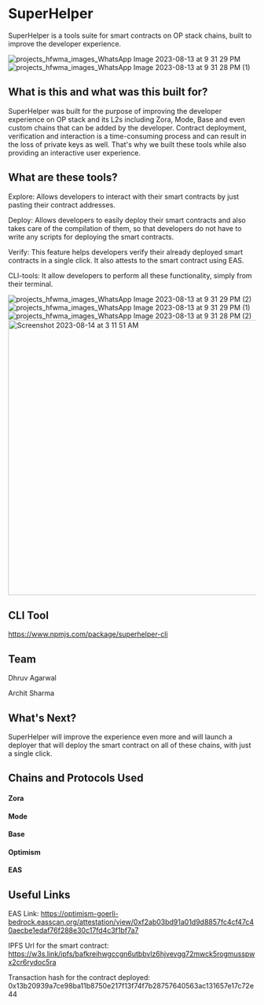 # SuperHelper

SuperHelper is a tools suite for smart contracts on OP stack chains, built to improve the developer experience.

![projects_hfwma_images_WhatsApp Image 2023-08-13 at 9 31 29 PM](https://github.com/Dhruv-2003/SuperHelper/assets/90101251/e7c54f14-695c-4ef2-9689-aebba515c8a7)
![projects_hfwma_images_WhatsApp Image 2023-08-13 at 9 31 28 PM (1)](https://github.com/Dhruv-2003/SuperHelper/assets/90101251/3d7dd435-e831-429a-baa6-93e9cb23a7cf)

 ## What is this and what was this built for?

 SuperHelper was built for the purpose of improving the developer experience on OP stack and its L2s including Zora, Mode, Base and even custom chains that can be added by the developer.
 Contract deployment, verification and interaction is a time-consuming process and can result in the loss of private keys as well. That's why we built these tools while also providing an interactive user experience. 

 ## What are these tools?
 Explore: Allows developers to interact with their smart contracts by just pasting their contract addresses. 
 
 Deploy: Allows developers to easily deploy their smart contracts and also takes care of the compilation of them, so that developers do not have to write any scripts for deploying the smart contracts. 
 
 Verify: This feature helps developers verify their already deployed smart contracts in a single click. It also attests to the smart contract using EAS. 
 
 CLI-tools: It allow developers to perform all these functionality, simply from their terminal.

 ![projects_hfwma_images_WhatsApp Image 2023-08-13 at 9 31 29 PM (2)](https://github.com/Dhruv-2003/SuperHelper/assets/90101251/6ac0632a-8d42-4ede-9141-59f9d393071e)
![projects_hfwma_images_WhatsApp Image 2023-08-13 at 9 31 29 PM (1)](https://github.com/Dhruv-2003/SuperHelper/assets/90101251/3c6ee740-b148-4b4f-b917-2a10acfa5e06)
![projects_hfwma_images_WhatsApp Image 2023-08-13 at 9 31 28 PM (2)](https://github.com/Dhruv-2003/SuperHelper/assets/90101251/32dd62b8-3a23-4759-88f5-5e1fe8e0c883)
<img width="560" alt="Screenshot 2023-08-14 at 3 11 51 AM" src="https://github.com/Dhruv-2003/SuperHelper/assets/90101251/6b1e3611-7de0-423f-b534-ee1a796c5b04">

## CLI Tool

https://www.npmjs.com/package/superhelper-cli

## Team

Dhruv Agarwal

Archit Sharma

## What's Next?

SuperHelper will improve the experience even more and will launch a deployer that will deploy the smart contract on all of these chains, with just a single click.

## Chains and Protocols Used

#### Zora
#### Mode
#### Base
#### Optimism 
#### EAS

## Useful Links

EAS Link: https://optimism-goerli-bedrock.easscan.org/attestation/view/0xf2ab03bd91a01d9d8857fc4cf47c40aecbe1edaf76f288e30c17fd4c3f1bf7a7

IPFS Url for the smart contract: https://w3s.link/ipfs/bafkreihwgccgn6utbbvlz6hjvevgg72mwck5rogmusspwx2cr6rydoc5ra 

Transaction hash for the contract deployed: 0x13b20939a7ce98ba11b8750e217f13f74f7b28757640563ac131657e17c72e44
